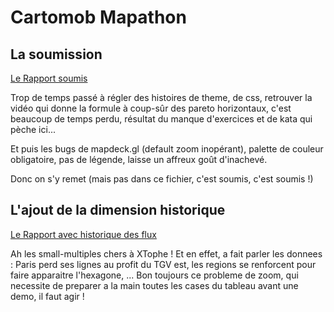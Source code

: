 # Cartomob Mapathon

## La soumission

[Le Rapport soumis](https://cregouby.github.io/mapathon/reports/rapport1.html)

Trop de temps passé à régler des histoires de theme, de css, retrouver la vidéo qui donne la formule à coup-sûr des pareto horizontaux, c'est beaucoup de temps perdu, résultat du manque d'exercices et de kata qui pèche ici...

Et puis les bugs de mapdeck.gl (default zoom inopérant), palette de couleur obligatoire, pas de légende, laisse un affreux goût d'inachevé.

Donc on s'y remet (mais pas dans ce fichier, c'est soumis, c'est soumis !)

## L'ajout de la dimension historique

[Le Rapport avec historique des flux](https://cregouby.github.io/mapathon/reports/rapport_historique.html)

Ah les small-multiples chers à XTophe ! Et en effet, a fait parler les donnees : Paris perd ses lignes au profit du TGV est, les regions se renforcent pour faire apparaitre l'hexagone, ...
Bon toujours ce probleme de zoom, qui necessite de preparer a la main toutes les cases du tableau avant une demo, il faut agir !

